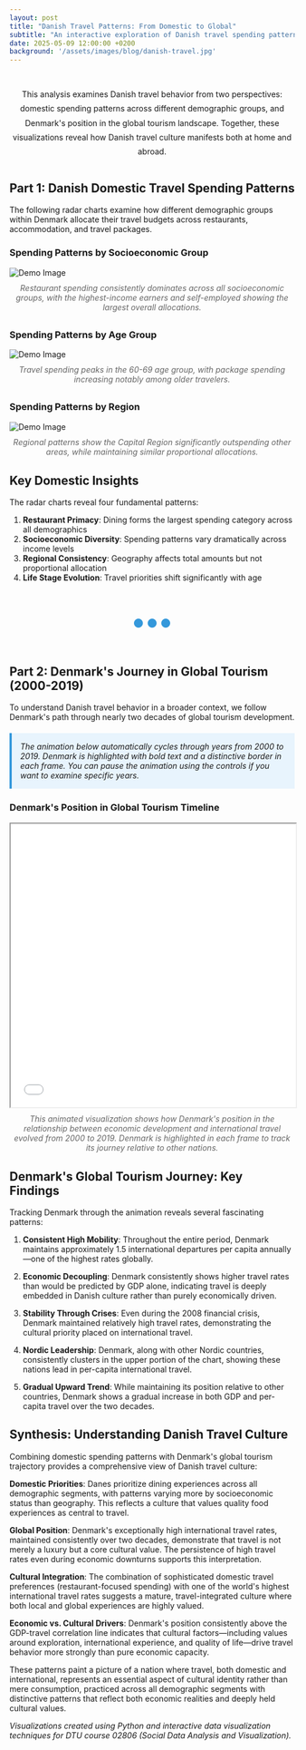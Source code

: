 ```yaml
---
layout: post
title: "Danish Travel Patterns: From Domestic to Global"
subtitle: "An interactive exploration of Danish travel spending patterns and Denmark's journey in global tourism"
date: 2025-05-09 12:00:00 +0200
background: '/assets/images/blog/danish-travel.jpg'
---
```


<style>
.intro-section {
  max-width: 800px;
  margin: 40px auto;
  text-align: center;
  line-height: 1.8;
}

.section-divider {
  text-align: center;
  margin: 60px 0;
  font-size: 1.5em;
  color: #3498db;
  font-weight: bold;
}

.viz-caption {
  text-align: center;
  font-style: italic;
  color: #666;
  margin-top: 10px;
  margin-bottom: 30px;
}

.iframe-container {
  position: relative;
  width: 100%;
  height: 750px;
  margin: 30px 0;
  background-color: #f8f9fa;
  border-radius: 8px;
  box-shadow: 0 4px 12px rgba(0,0,0,0.1);
  overflow: hidden;
}

.iframe-container iframe {
  width: 100%;
  height: 100%;
  border: none;
}

.highlight-box {
  background-color: #e8f4fd;
  border-left: 4px solid #3498db;
  padding: 15px;
  margin: 20px 0;
  font-style: italic;
}
</style>

<div class="intro-section">
This analysis examines Danish travel behavior from two perspectives: domestic spending patterns across different demographic groups, and Denmark's position in the global tourism landscape. Together, these visualizations reveal how Danish travel culture manifests both at home and abroad.
</div>

## Part 1: Danish Domestic Travel Spending Patterns

The following radar charts examine how different demographic groups within Denmark allocate their travel budgets across restaurants, accommodation, and travel packages.

### Spending Patterns by Socioeconomic Group

<img class="img-fluid" src="/assets/danish_travel_socioeconomic_final.png" alt="Demo Image">

<div class="viz-caption">
Restaurant spending consistently dominates across all socioeconomic groups, with the highest-income earners and self-employed showing the largest overall allocations.
</div>

### Spending Patterns by Age Group

<img class="img-fluid" src="/assets/danish_travel_age_final.png" alt="Demo Image">

<div class="viz-caption">
Travel spending peaks in the 60-69 age group, with package spending increasing notably among older travelers.
</div>

### Spending Patterns by Region

<img class="img-fluid" src="/assets/danish_travel_region_final.png" alt="Demo Image">

<div class="viz-caption">
Regional patterns show the Capital Region significantly outspending other areas, while maintaining similar proportional allocations.
</div>

## Key Domestic Insights

The radar charts reveal four fundamental patterns:

1. **Restaurant Primacy**: Dining forms the largest spending category across all demographics
2. **Socioeconomic Diversity**: Spending patterns vary dramatically across income levels
3. **Regional Consistency**: Geography affects total amounts but not proportional allocation
4. **Life Stage Evolution**: Travel priorities shift significantly with age

<div class="section-divider">● ● ●</div>

## Part 2: Denmark's Journey in Global Tourism (2000-2019)

To understand Danish travel behavior in a broader context, we follow Denmark's path through nearly two decades of global tourism development.

<div class="highlight-box">
The animation below automatically cycles through years from 2000 to 2019. Denmark is highlighted with bold text and a distinctive border in each frame. You can pause the animation using the controls if you want to examine specific years.
</div>

### Denmark's Position in Global Tourism Timeline

<iframe src="/assets/danish_travel_bubble_interactive.html" width="100%" height="500px"></iframe>  

<div class="viz-caption">
This animated visualization shows how Denmark's position in the relationship between economic development and international travel evolved from 2000 to 2019. Denmark is highlighted in each frame to track its journey relative to other nations.
</div>

## Denmark's Global Tourism Journey: Key Findings

Tracking Denmark through the animation reveals several fascinating patterns:

1. **Consistent High Mobility**: Throughout the entire period, Denmark maintains approximately 1.5 international departures per capita annually—one of the highest rates globally.

2. **Economic Decoupling**: Denmark consistently shows higher travel rates than would be predicted by GDP alone, indicating travel is deeply embedded in Danish culture rather than purely economically driven.

3. **Stability Through Crises**: Even during the 2008 financial crisis, Denmark maintained relatively high travel rates, demonstrating the cultural priority placed on international travel.

4. **Nordic Leadership**: Denmark, along with other Nordic countries, consistently clusters in the upper portion of the chart, showing these nations lead in per-capita international travel.

5. **Gradual Upward Trend**: While maintaining its position relative to other countries, Denmark shows a gradual increase in both GDP and per-capita travel over the two decades.

## Synthesis: Understanding Danish Travel Culture

Combining domestic spending patterns with Denmark's global tourism trajectory provides a comprehensive view of Danish travel culture:

**Domestic Priorities**: Danes prioritize dining experiences across all demographic segments, with patterns varying more by socioeconomic status than geography. This reflects a culture that values quality food experiences as central to travel.

**Global Position**: Denmark's exceptionally high international travel rates, maintained consistently over two decades, demonstrate that travel is not merely a luxury but a core cultural value. The persistence of high travel rates even during economic downturns supports this interpretation.

**Cultural Integration**: The combination of sophisticated domestic travel preferences (restaurant-focused spending) with one of the world's highest international travel rates suggests a mature, travel-integrated culture where both local and global experiences are highly valued.

**Economic vs. Cultural Drivers**: Denmark's position consistently above the GDP-travel correlation line indicates that cultural factors—including values around exploration, international experience, and quality of life—drive travel behavior more strongly than pure economic capacity.

These patterns paint a picture of a nation where travel, both domestic and international, represents an essential aspect of cultural identity rather than mere consumption, practiced across all demographic segments with distinctive patterns that reflect both economic realities and deeply held cultural values.

*Visualizations created using Python and interactive data visualization techniques for DTU course 02806 (Social Data Analysis and Visualization).*